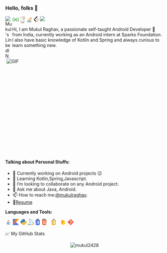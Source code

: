 ### Hello, folks 👋


<a href="https://www.linkedin.com/in/mukul-raghav-b005b4169">
  <img align="left" alt="Mukul's LinkedIN" width="22px" src="https://raw.githubusercontent.com/peterthehan/peterthehan/master/assets/linkedin.svg" />
</a>
<a href="https://auth.geeksforgeeks.org/user/mukulraghav28/practice/">
  <img align="left" alt="gfg" width="22px" src="https://github.com/mukul2428/Check-IP4/blob/master/icons8-geeksforgeeks.svg" />
</a>
<a href="https://www.codechef.com/users/mukulraghav">
  <img align="left" alt="Mukul's Codechef" width="22px" src="https://github.com/mukul2428/Check-IP4/blob/master/11960354.png" />
</a>
<a href="https://stackoverflow.com/users/13562206/mukul-raghav?tab=profile">
  <img align="left" alt="Stack Overflow" width="22px" src="https://github.com/mukul2428/Check-IP4/blob/master/icons8-stack-overflow.svg" />
</a>
<a href="https://leetcode.com/mukulraghav24/">
  <img align="left" alt="Mukul's Leetcode" width="22px" src="https://github.com/mukul2428/Check-IP4/blob/master/LeetCode_logo_black.png" />
</a>

![](https://visitor-badge.glitch.me/badge?page_id=mukul2428.mukul2428)

<img align="right" alt="GIF" src="https://github.com/abhisheknaiidu/abhisheknaiidu/blob/master/code.gif?raw=true" width="500" height="320" />
Hi, I am Mukul Raghav, a passionate self-taught Android Developer 🚀 from India, currently working as an Android intern at Sparks Foundation. I also have basic knowledge of Kotlin and Spring and always curious to learn something new.

<br />

#### Talking about Personal Stuffs:

- 🔭 Currently working on Android projects 😉
- 🌱 Learning Kotlin,Spring,Javascript.
- 👯 I’m looking to collaborate on any Android project.
- 💬 Ask me about Java, Android.
- 📫 How to reach me:[@mukulraghav](https://twitter.com/mukulraghav28).
- 📝[Resume](https://drive.google.com/file/d/1HWvQYSaDtkDvMQV_Tn7mz3SUFkz3ERq_/view?usp=sharing)

**Languages and Tools:**  

<code><img height="20" src="https://github.com/mukul2428/Check-IP4/blob/master/java.png"></code>
<code><img height="20" src="https://github.com/mukul2428/Check-IP4/blob/master/kotlin.png"></code>
<code><img height="20" src="https://github.com/mukul2428/Check-IP4/blob/master/python.png"></code>
<code><img height="20" src="https://github.com/mukul2428/Check-IP4/blob/master/mysql.png"></code>
<code><img height="20" src="https://github.com/mukul2428/Check-IP4/blob/master/css.png"></code>
<code><img height="20" src="https://github.com/mukul2428/Check-IP4/blob/master/html.png"></code>
<code><img height="20" src="https://github.com/mukul2428/Check-IP4/blob/master/javascript.png"></code>
<code><img height="20" src="https://github.com/mukul2428/Check-IP4/blob/master/Firebase.png"></code>
<code><img height="20" src="https://github.com/mukul2428/Check-IP4/blob/master/git.png"></code>


📈 My GitHub Stats

<p align="center"> <img src="https://github-readme-stats.vercel.app/api?username=mukul2428&show_icons=true&theme=gotham" alt="mukul2428" />
